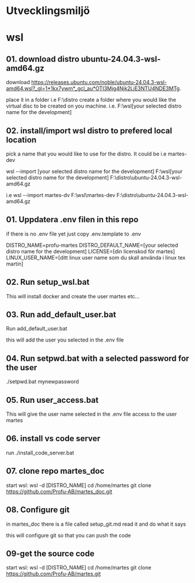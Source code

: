 # Utvecklingsmiljö


# wsl

## 01. download distro ubuntu-24.04.3-wsl-amd64.gz

download https://releases.ubuntu.com/noble/ubuntu-24.04.3-wsl-amd64.wsl?_gl=1*1kx7ywm*_gcl_au*OTI3Mjg4Njk2LjE3NTU4NDE3MTg.

place it in a folder i.e F:\distro
create a folder where you would like the virtual disc to be created on you machine. i.e. F:\wsl\[your selected distro name for the development]

## 02. install/import wsl distro to prefered local location
pick a name that you would like to use for the distro. It could be i.e martes-dev

wsl --import [your selected distro name for the development] F:\wsl\[your selected distro name for the development] F:\distro\ubuntu-24.04.3-wsl-amd64.gz

i.e 
wsl --import martes-dv F:\wsl\martes-dev F:\distro\ubuntu-24.04.3-wsl-amd64.gz


## 01. Uppdatera .env filen in this repo 
if there is no .env file yet just copy .env.template to .env

DISTRO_NAME=profu-martes
DISTRO_DEFAULT_NAME=[your selected distro name for the development]
LICENSE=[din licenskod för martes]
LINUX_USER_NAME=[ditt linux user name som du skall använda i linux tex martin]


## 02. Run setup_wsl.bat
This will install docker and create the user martes etc...

## 03. Run add_default_user.bat
Run add_default_user.bat

this will add the user you selected in the .env file

## 04. Run setpwd.bat with a selected password for the user
./setpwd.bat mynewpassword

## 05. Run user_access.bat
This will give the user name selected in the .env file access to the user martes 


## 06. install vs code server
run ./install_code_server.bat

## 07. clone repo martes_doc
start wsl: wsl -d [DISTRO_NAME]
cd /home/martes
git clone https://github.com/Profu-AB/martes_doc.git

## 08. Configure git
in martes_doc there is a file called setup_git.md 
read it and do what it says

this will configure git so that you can push the code

## 09-get the source code
start wsl: wsl -d [DISTRO_NAME]
cd /home/martes
git clone https://github.com/Profu-AB/martes.git
